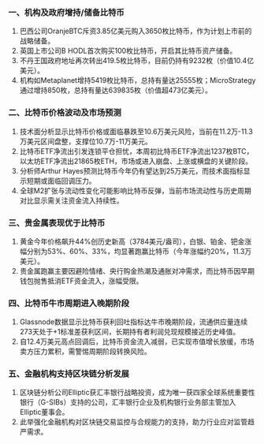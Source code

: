 ### 一、机构及政府增持/储备比特币
1. 巴西公司OranjeBTC斥资3.85亿美元购入3650枚比特币，作为计划上市前的战略储备。
2. 英国上市公司B HODL首次购买100枚比特币，开启其比特币资产储备。
3. 不丹王国政府地址再次转出419.5枚比特币，目前仍持有9232枚（价值10.4亿美元）。
4. 机构如Metaplanet增持5419枚比特币，总持有量达25555枚；MicroStrategy通过增持850枚，总持有量达639835枚（价值超473亿美元）。
### 二、比特币价格波动及市场预测
1. 技术面分析显示比特币价格或面临暴跌至10.6万美元风险，当前在11.2万-11.3万美元区间盘整，支撑位10.7万-11万美元。
2. 比特币ETF净流出引发连锁平仓担忧，本周初比特币ETF净流出1237枚BTC，以太坊ETF净流出21865枚ETH，市场或进入崩盘、上涨或横盘的关键阶段。
3. 分析师Arthur Hayes预测比特币今年仍有望达到25万美元，而技术面指标显示短期或面临回调压力。
4. 全球M2扩张与流动性变化可能影响比特币反弹，当前市场流动性与历史周期对比显示需关注资金流入持续性。
### 三、贵金属表现优于比特币
1. 黄金今年价格飙升44%创历史新高（3784美元/盎司），白银、铂金、钯金涨幅分别为53%、60%、33%，均显著跑赢比特币（今年涨幅约20%，11.3万美元）。
2. 贵金属跑赢主要因避险情绪、央行购金热潮及通胀对冲需求，而比特币因早期钱包抛售抵消ETF资金流入，涨幅受限。
### 四、比特币牛市周期进入晚期阶段
1. Glassnode数据显示比特币获利回吐指标达牛市晚期阶段，流通供应量连续273天处于+1标准差获利区间，长期持有者利润兑现规模接近历史峰值。
2. 自12.4万美元高点回调后，比特币资金流入减弱，已实现市值增长放缓，市场卖方压力累积，需警惕周期阶段转换风险。
### 五、金融机构支持区块链分析发展
1. 区块链分析公司Elliptic获汇丰银行战略投资，成为唯一获四家全球系统重要性银行（G-SIBs）支持的公司，汇丰银行企业及机构银行业务部主管加入Elliptic董事会。
2. 此举强化金融机构对区块链交易监控与合规能力的支持，助力行业应对监管趋严需求。